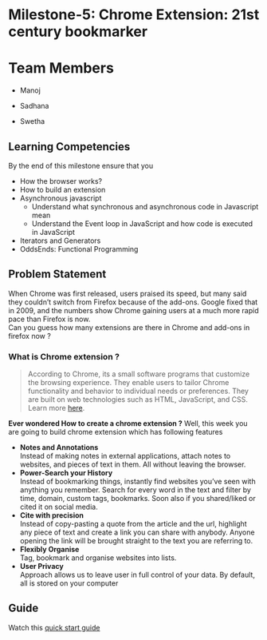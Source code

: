 # Milestone-5: Chrome Extension: 21st century bookmarker

# Team Members

- Manoj

- Sadhana

- Swetha

## Learning Competencies

By the end of this milestone ensure that you

- How the browser works?
- How to build an extension
- Asynchronous javascript
  - Understand what synchronous and asynchronous code in Javascript mean
  - Understand the Event loop in JavaScript and how code is executed in JavaScript
- Iterators and Generators
- OddsEnds: Functional Programming

## Problem Statement

When Chrome was first released, users praised its speed, but many said they couldn’t switch from Firefox because of the add-ons. Google fixed that in 2009, and the numbers show Chrome gaining users at a much more rapid pace than Firefox is now.  
Can you guess how many extensions are there in Chrome and add-ons in firefox now ?

### What is Chrome extension ?

> According to Chrome, its a small software programs that customize the browsing experience. They enable users to tailor Chrome functionality and behavior to individual needs or preferences. They are built on web technologies such as HTML, JavaScript, and CSS. Learn more [here](https://developer.chrome.com/extensions).

**Ever wondered How to create a chrome extension ?** Well, this week you are going to build chrome extension which has following features

- **Notes and Annotations**  
   Instead of making notes in external applications, attach notes to websites, and pieces of text in them. All without leaving the browser.
- **Power-Search your History**  
   Instead of bookmarking things, instantly find websites you’ve seen with anything you remember. Search for every word in the text and filter by time, domain, custom tags, bookmarks. Soon also if you shared/liked or cited it on social media.
- **Cite with precision**  
   Instead of copy-pasting a quote from the article and the url, highlight any piece of text and create a link you can share with anybody. Anyone opening the link will be brought straight to the text you are referring to.
- **Flexibly Organise**  
   Tag, bookmark and organise websites into lists.
- **User Privacy**  
   Approach allows us to leave user in full control of your data. By default, all is stored on your computer

## Guide
Watch this [quick start guide](https://drive.google.com/open?id=1dROTX0CMX5urmAXtnLZlz7FGJ9qCpa5a)

